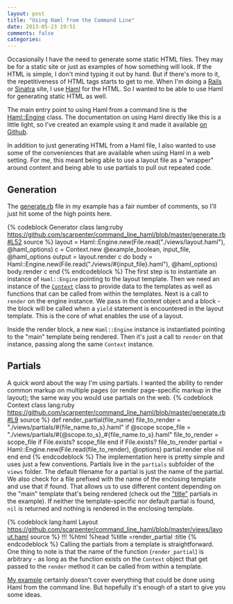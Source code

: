 ```yaml
---
layout: post
title: "Using Haml from the Command Line"
date: 2013-05-23 19:51
comments: false
categories:
---
```

Occasionally I have the need to generate some static HTML files.  They may be for a static site or just as examples of how something will look.  If the HTML is simple, I don't mind typing it out by hand.  But if there's more to it, the repetitiveness of HTML tags starts to get to me.  When I'm doing a [Rails](http://www.rubyonrails.org) or [Sinatra](http://www.sinatrarb.com) site, I use [Haml](http://haml.info) for the HTML.  So I wanted to be able to use Haml for generating static HTML as well.

<!-- more -->
The main entry point to using Haml from a command line is the [Haml::Engine](https://github.com/haml/haml/blob/master/lib/haml/engine.rb) class.  The documentation on using Haml directly like this is a little light, so I've created an example using it and made it available [on Github](https://github.com/scarpenter/command_line_haml).

In addition to just generating HTML from a Haml file, I also wanted to use some of the conveniences that are available when using Haml in a web setting.  For me, this meant being able to use a layout file as a "wrapper" around content and being able to use partials to pull out repeated code.

## Generation
The [generate.rb](https://github.com/scarpenter/command_line_haml/blob/master/generate.rb) file in my example has a fair number of comments, so I'll just hit some of the high points here.

{% codeblock Generator class lang:ruby https://github.com/scarpenter/command_line_haml/blob/master/generate.rb#L52 source %}
layout = Haml::Engine.new(File.read("./views/layout.haml"), @haml_options)
c = Context.new @example_boolean, input_file, @haml_options
output = layout.render c do
  body = Haml::Engine.new(File.read("./views/#{input_file}.haml"), @haml_options)
  body.render c
end
{% endcodeblock %}
The first step is to instantiate an instance of `Haml::Engine` pointing to the layout template.  Then we need an instance of the <a href="https://github.com/scarpenter/command_line_haml/blob/master/generate.rb#L9"><code>Context</code></a> class to provide data to the templates as well as functions that can be called from within the templates.  Next is a call to `render` on the engine instance.  We pass in the context object and a block - the block will be called when a `yield` statement is encountered in the layout template.  This is the core of what enables the use of a layout.

Inside the render block, a new `Haml::Engine` instance is instantiated pointing to the "main" template being rendered.  Then it's just a call to `render` on that instance, passing along the same `Context` instance.

## Partials
A quick word about the way I'm using partials.  I wanted the ability to render common markup on multiple pages (or render page-specific markup in the layout); the same way you would use partials on the web.
{% codeblock Context class lang:ruby https://github.com/scarpenter/command_line_haml/blob/master/generate.rb#L9 source %}
def render_partial(file_name)
  file_to_render = "./views/partials/#{file_name.to_s}.haml"
  if @scope
    scope_file = "./views/partials/#{@scope.to_s}_#{file_name.to_s}.haml"
    file_to_render = scope_file if File.exists? scope_file
  end
  if File.exists? file_to_render
    partial = Haml::Engine.new(File.read(file_to_render), @options)
    partial.render
  else
    nil
  end
end
{% endcodeblock %}
The implementation here is pretty simple and uses just a few conventions.  Partials live in the `partials` subfolder of the `views` folder.  The default filename for a partial is just the name of the partial.  We also check for a file prefixed with the name of the enclosing template and use that if found.  That allows us to use different content depending on the "main" template that's being rendered (check out the ["title"](https://github.com/scarpenter/command_line_haml/tree/master/views/partials) partials in the example).  If neither the template-specific nor default partial is found, `nil` is returned and nothing is rendered in the enclosing template.

{% codeblock lang:haml Layout https://github.com/scarpenter/command_line_haml/blob/master/views/layout.haml source %}
!!!
%html
  %head
    %title
      =render_partial :title
{% endcodeblock %}
Calling the partials from a template is straightforward.  One thing to note is that the name of the function (`render_partial`) is arbitrary - as long as the function exists on the `Context` object that get passed to the `render` method it can be called from within a template.

[My example](https://github.com/scarpenter/command_line_haml) certainly doesn't cover everything that could be done using Haml from the command line.  But hopefully it's enough of a start to give you some ideas.
